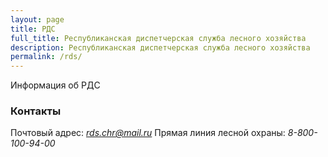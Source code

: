 ```yaml
---
layout: page
title: РДС
full_title: Республиканская диспетчерская служба лесного хозяйства
description: Республиканская диспетчерская служба лесного хозяйства
permalink: /rds/
---
```


Информация об РДС


### Контакты

Почтовый адрес: <i class="fa fa-email">rds.chr@mail.ru</i>
Прямая линия лесной охраны: <i class="fa fa-phone">8-800-100-94-00</i>


